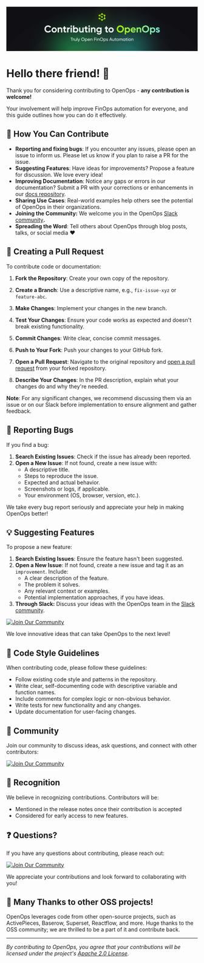 ![Contribuitng](./static/OpenOps-GitHub-Contributing-Cover.png)

# **Hello there friend! 👋**


Thank you for considering contributing to OpenOps - **any contribution is welcome\!** 

Your involvement will help improve FinOps automation for everyone, and this guide outlines how you can do it effectively.

## **🌟 How You Can Contribute**

* **Reporting and fixing bugs**: If you encounter any issues, please open an issue to inform us. Please let us know if you plan to raise a PR for the issue.  
* **Suggesting Features**: Have ideas for improvements? Propose a feature for discussion. We love every idea\!  
* **Improving Documentation**: Notice any gaps or errors in our documentation? Submit a PR with your corrections or enhancements in our [docs repository](https://github.com/openops-cloud/docs).  
* **Sharing Use Cases**: Real-world examples help others see the potential of OpenOps in their organizations.  
* **Joining the Community:** We welcome you in the OpenOps [Slack community](https://slack.openops.com)**.**  
* **Spreading the Word**: Tell others about OpenOps through blog posts, talks, or social media ❤️

## **🚀 Creating a Pull Request**

To contribute code or documentation:

1. **Fork the Repository**: Create your own copy of the repository.

2. **Create a Branch**: Use a descriptive name, e.g., `fix-issue-xyz` or `feature-abc`.

3. **Make Changes**: Implement your changes in the new branch.

4. **Test Your Changes**: Ensure your code works as expected and doesn't break existing functionality.

5. **Commit Changes**: Write clear, concise commit messages.

6. **Push to Your Fork**: Push your changes to your GitHub fork.

7. **Open a Pull Request**: Navigate to the original repository and [open a pull request](https://docs.github.com/en/github/collaborating-with-issues-and-pull-requests/creating-a-pull-request) from your forked repository.

8. **Describe Your Changes**: In the PR description, explain what your changes do and why they're needed.

**Note**: For any significant changes, we recommend discussing them via an issue or on our Slack before implementation to ensure alignment and gather feedback.

## **🐛 Reporting Bugs**

If you find a bug:

1. **Search Existing Issues**: Check if the issue has already been reported.  
2. **Open a New Issue**: If not found, create a new issue with:  
   * A descriptive title.  
   * Steps to reproduce the issue.  
   * Expected and actual behavior.  
   * Screenshots or logs, if applicable.  
   * Your environment (OS, browser, version, etc.).

We take every bug report seriously and appreciate your help in making OpenOps better\!

## **💡 Suggesting Features**

To propose a new feature:

1. **Search Existing Issues**: Ensure the feature hasn't been suggested.  
2. **Open a New Issue**: If not found, create a new issue and tag it as an `improvement`. Include:  
   * A clear description of the feature.  
   * The problem it solves.  
   * Any relevant context or examples.  
   * Potential implementation approaches, if you have ideas.  
3. **Through Slack:** Discuss your ideas with the OpenOps team in the [Slack community](https://slack.openops.com).

[![Join Our Community](https://img.shields.io/badge/Slack-Join%20Community-blue?logo=slack&style=for-the-badge)](https://slack.openops.com)

We love innovative ideas that can take OpenOps to the next level\!

## **📝 Code Style Guidelines**

When contributing code, please follow these guidelines:

* Follow existing code style and patterns in the repository.  
* Write clear, self-documenting code with descriptive variable and function names.  
* Include comments for complex logic or non-obvious behavior.  
* Write tests for new functionality and any changes.  
* Update documentation for user-facing changes.

## **🤝 Community**

Join our community to discuss ideas, ask questions, and connect with other contributors:

[![Join Our Community](https://img.shields.io/badge/Slack-Join%20Community-blue?logo=slack&style=for-the-badge)](https://slack.openops.com)

## **🎉 Recognition**

We believe in recognizing contributions. Contributors will be:

* Mentioned in the release notes once their contribution is accepted  
* Considered for early access to new features.

## **❓ Questions?**

If you have any questions about contributing, please reach out:

[![Join Our Community](https://img.shields.io/badge/Slack-Join%20Community-blue?logo=slack&style=for-the-badge)](https://slack.openops.com)

We appreciate your contributions and look forward to collaborating with you\!

## **🙏 Many Thanks to other OSS projects!**

OpenOps leverages code from other open-source projects, such as ActivePieces, Baserow, Superset, Reactflow, and more. Huge thanks to the OSS community; we are thrilled to be a part of it and contribute back.

---

*By contributing to OpenOps, you agree that your contributions will be licensed under the project's [Apache 2.0 License](./LICENSE).*

